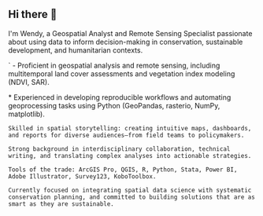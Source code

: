 ## Hi there 👋

I'm Wendy, a Geospatial Analyst and Remote Sensing Specialist passionate about using data to inform decision-making in conservation, sustainable development, and humanitarian contexts.

` - Proficient in geospatial analysis and remote sensing, including multitemporal land cover assessments and vegetation index modeling (NDVI, SAR).

\* Experienced in developing reproducible workflows and automating geoprocessing tasks using Python (GeoPandas, rasterio, NumPy, matplotlib).

    Skilled in spatial storytelling: creating intuitive maps, dashboards, and reports for diverse audiences—from field teams to policymakers.

    Strong background in interdisciplinary collaboration, technical writing, and translating complex analyses into actionable strategies.

    Tools of the trade: ArcGIS Pro, QGIS, R, Python, Stata, Power BI, Adobe Illustrator, Survey123, KoboToolbox.

    Currently focused on integrating spatial data science with systematic conservation planning, and committed to building solutions that are as smart as they are sustainable.

<!--
**WennOlarteE/WennOlarteE** is a ✨ _special_ ✨ repository because its `README.md` (this file) appears on your GitHub profile.

Here are some ideas to get you started:

- 🔭 I’m currently working on ...
- 🌱 I’m currently learning ...
- 👯 I’m looking to collaborate on ...
- 🤔 I’m looking for help with ...
- 💬 Ask me about ...
- 📫 How to reach me: ...
- 😄 Pronouns: ...
- ⚡ Fun fact: ...
-->
